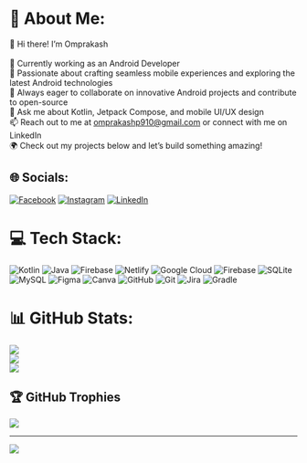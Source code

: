 # 💫 About Me:
👋 Hi there! I’m Omprakash<br><br>🔭 Currently working as an Android Developer <br>🌱 Passionate about crafting seamless mobile experiences and exploring the latest Android technologies<br>👯 Always eager to collaborate on innovative Android projects and contribute to open-source<br>💬 Ask me about Kotlin, Jetpack Compose, and mobile UI/UX design<br>📫 Reach out to me at omprakashp910@gmail.com or connect with me on LinkedIn<br>🌍 Check out my projects below and let’s build something amazing!


## 🌐 Socials:
[![Facebook](https://img.shields.io/badge/Facebook-%231877F2.svg?logo=Facebook&logoColor=white)](https://facebook.com/profile.php?id=100057187735654) [![Instagram](https://img.shields.io/badge/Instagram-%23E4405F.svg?logo=Instagram&logoColor=white)](https://instagram.com/omprakashp910) [![LinkedIn](https://img.shields.io/badge/LinkedIn-%230077B5.svg?logo=linkedin&logoColor=white)](https://linkedin.com/in/Omprakashp910) 

# 💻 Tech Stack:
![Kotlin](https://img.shields.io/badge/kotlin-%237F52FF.svg?style=for-the-badge&logo=kotlin&logoColor=white) ![Java](https://img.shields.io/badge/java-%23ED8B00.svg?style=for-the-badge&logo=openjdk&logoColor=white) ![Firebase](https://img.shields.io/badge/firebase-a08021?style=for-the-badge&logo=firebase&logoColor=ffcd34) ![Netlify](https://img.shields.io/badge/netlify-%23000000.svg?style=for-the-badge&logo=netlify&logoColor=#00C7B7) ![Google Cloud](https://img.shields.io/badge/GoogleCloud-%234285F4.svg?style=for-the-badge&logo=google-cloud&logoColor=white) ![Firebase](https://img.shields.io/badge/firebase-%23039BE5.svg?style=for-the-badge&logo=firebase) ![SQLite](https://img.shields.io/badge/sqlite-%2307405e.svg?style=for-the-badge&logo=sqlite&logoColor=white) ![MySQL](https://img.shields.io/badge/mysql-4479A1.svg?style=for-the-badge&logo=mysql&logoColor=white) ![Figma](https://img.shields.io/badge/figma-%23F24E1E.svg?style=for-the-badge&logo=figma&logoColor=white) ![Canva](https://img.shields.io/badge/Canva-%2300C4CC.svg?style=for-the-badge&logo=Canva&logoColor=white) ![GitHub](https://img.shields.io/badge/github-%23121011.svg?style=for-the-badge&logo=github&logoColor=white) ![Git](https://img.shields.io/badge/git-%23F05033.svg?style=for-the-badge&logo=git&logoColor=white) ![Jira](https://img.shields.io/badge/jira-%230A0FFF.svg?style=for-the-badge&logo=jira&logoColor=white) ![Gradle](https://img.shields.io/badge/Gradle-02303A.svg?style=for-the-badge&logo=Gradle&logoColor=white)
# 📊 GitHub Stats:
![](https://github-readme-stats.vercel.app/api?username=Omprakashp910&theme=dark&hide_border=false&include_all_commits=true&count_private=true)<br/>
![](https://github-readme-streak-stats.herokuapp.com/?user=Omprakashp910&theme=dark&hide_border=false)<br/>
![](https://github-readme-stats.vercel.app/api/top-langs/?username=Omprakashp910&theme=dark&hide_border=false&include_all_commits=true&count_private=true&layout=compact)

## 🏆 GitHub Trophies
![](https://github-profile-trophy.vercel.app/?username=Omprakashp910&theme=radical&no-frame=false&no-bg=true&margin-w=4)

---
[![](https://visitcount.itsvg.in/api?id=Omprakashp910&icon=0&color=0)](https://visitcount.itsvg.in)

